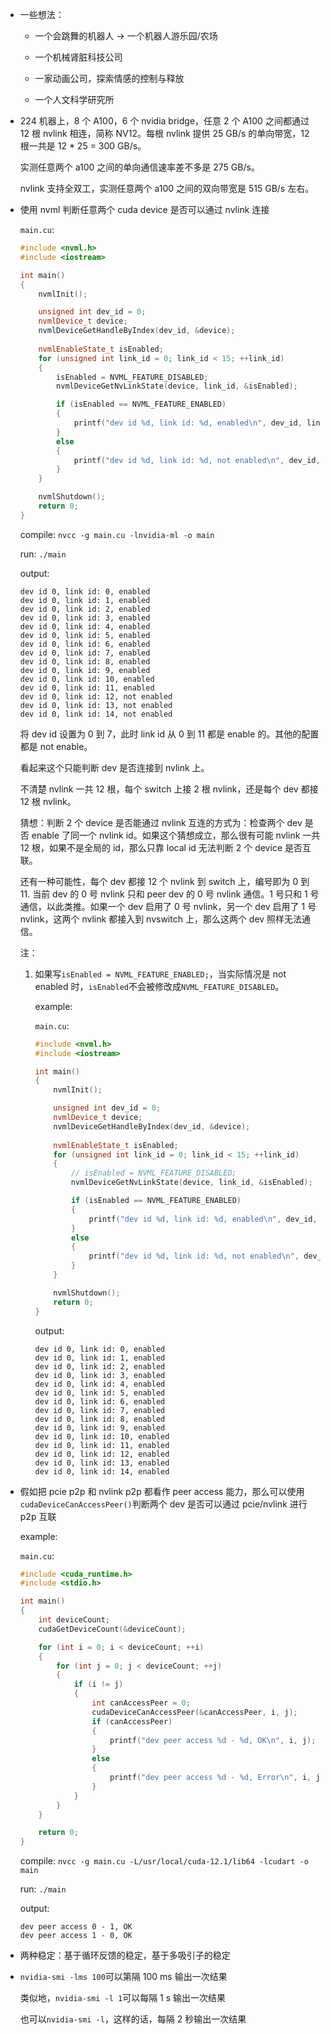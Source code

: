 * 一些想法：

    * 一个会跳舞的机器人 -> 一个机器人游乐园/农场

    * 一个机械肾脏科技公司

    * 一家动画公司，探索情感的控制与释放

    * 一个人文科学研究所

* 224 机器上，8 个 A100，6 个 nvidia bridge，任意 2 个 A100 之间都通过 12 根 nvlink 相连，简称 NV12。每根 nvlink 提供 25 GB/s 的单向带宽，12 根一共是 12 * 25 = 300 GB/s。

    实测任意两个 a100 之间的单向通信速率差不多是 275 GB/s。

    nvlink 支持全双工，实测任意两个 a100 之间的双向带宽是 515 GB/s 左右。

* 使用 nvml 判断任意两个 cuda device 是否可以通过 nvlink 连接

    `main.cu`:

    ```cpp
    #include <nvml.h>
    #include <iostream>

    int main() 
    {
        nvmlInit();

        unsigned int dev_id = 0;
        nvmlDevice_t device;
        nvmlDeviceGetHandleByIndex(dev_id, &device);
        
        nvmlEnableState_t isEnabled;
        for (unsigned int link_id = 0; link_id < 15; ++link_id)
        {
            isEnabled = NVML_FEATURE_DISABLED;
            nvmlDeviceGetNvLinkState(device, link_id, &isEnabled);

            if (isEnabled == NVML_FEATURE_ENABLED)
            {
                printf("dev id %d, link id: %d, enabled\n", dev_id, link_id);
            }
            else
            {
                printf("dev id %d, link id: %d, not enabled\n", dev_id, link_id);
            }
        }

        nvmlShutdown();
        return 0;
    }
    ```

    compile: `nvcc -g main.cu -lnvidia-ml -o main`

    run: `./main`

    output:

    ```
    dev id 0, link id: 0, enabled
    dev id 0, link id: 1, enabled
    dev id 0, link id: 2, enabled
    dev id 0, link id: 3, enabled
    dev id 0, link id: 4, enabled
    dev id 0, link id: 5, enabled
    dev id 0, link id: 6, enabled
    dev id 0, link id: 7, enabled
    dev id 0, link id: 8, enabled
    dev id 0, link id: 9, enabled
    dev id 0, link id: 10, enabled
    dev id 0, link id: 11, enabled
    dev id 0, link id: 12, not enabled
    dev id 0, link id: 13, not enabled
    dev id 0, link id: 14, not enabled
    ```

    将 dev id 设置为 0 到 7，此时 link id 从 0 到 11 都是 enable 的。其他的配置都是 not enable。

    看起来这个只能判断 dev 是否连接到 nvlink 上。

    不清楚 nvlink 一共 12 根，每个 switch 上接 2 根 nvlink，还是每个 dev 都接 12 根 nvlink。

    猜想：判断 2 个 device 是否能通过 nvlink 互连的方式为：检查两个 dev 是否 enable 了同一个 nvlink id。如果这个猜想成立，那么很有可能 nvlink 一共 12 根，如果不是全局的 id，那么只靠 local id 无法判断 2 个 device 是否互联。

    还有一种可能性，每个 dev 都接 12 个 nvlink 到 switch 上，编号即为 0 到 11. 当前 dev 的 0 号 nvlink 只和 peer dev 的 0 号 nvlink 通信。1 号只和 1 号通信，以此类推。如果一个 dev 启用了 0 号 nvlink，另一个 dev 启用了 1 号 nvlink，这两个 nvlink 都接入到 nvswitch 上，那么这两个 dev 照样无法通信。

    注：

    1. 如果写`isEnabled = NVML_FEATURE_ENABLED;`，当实际情况是 not enabled 时，`isEnabled`不会被修改成`NVML_FEATURE_DISABLED`。

        example:

        `main.cu`:

        ```cpp
        #include <nvml.h>
        #include <iostream>

        int main() 
        {
            nvmlInit();

            unsigned int dev_id = 0;
            nvmlDevice_t device;
            nvmlDeviceGetHandleByIndex(dev_id, &device);
            
            nvmlEnableState_t isEnabled;
            for (unsigned int link_id = 0; link_id < 15; ++link_id)
            {
                // isEnabled = NVML_FEATURE_DISABLED;
                nvmlDeviceGetNvLinkState(device, link_id, &isEnabled);

                if (isEnabled == NVML_FEATURE_ENABLED)
                {
                    printf("dev id %d, link id: %d, enabled\n", dev_id, link_id);
                }
                else
                {
                    printf("dev id %d, link id: %d, not enabled\n", dev_id, link_id);
                }
            }

            nvmlShutdown();
            return 0;
        }
        ```

        output:

        ```
        dev id 0, link id: 0, enabled
        dev id 0, link id: 1, enabled
        dev id 0, link id: 2, enabled
        dev id 0, link id: 3, enabled
        dev id 0, link id: 4, enabled
        dev id 0, link id: 5, enabled
        dev id 0, link id: 6, enabled
        dev id 0, link id: 7, enabled
        dev id 0, link id: 8, enabled
        dev id 0, link id: 9, enabled
        dev id 0, link id: 10, enabled
        dev id 0, link id: 11, enabled
        dev id 0, link id: 12, enabled
        dev id 0, link id: 13, enabled
        dev id 0, link id: 14, enabled
        ```

* 假如把 pcie p2p 和 nvlink p2p 都看作 peer access 能力，那么可以使用`cudaDeviceCanAccessPeer()`判断两个 dev 是否可以通过 pcie/nvlink 进行 p2p 互联

    example:

    `main.cu`:

    ```cpp
    #include <cuda_runtime.h>
    #include <stdio.h>

    int main()
    {
        int deviceCount;
        cudaGetDeviceCount(&deviceCount);

        for (int i = 0; i < deviceCount; ++i)
        {
            for (int j = 0; j < deviceCount; ++j)
            {
                if (i != j)
                {
                    int canAccessPeer = 0;
                    cudaDeviceCanAccessPeer(&canAccessPeer, i, j);
                    if (canAccessPeer)
                    {
                        printf("dev peer access %d - %d, OK\n", i, j);
                    }
                    else 
                    {
                        printf("dev peer access %d - %d, Error\n", i, j);
                    }
                }
            }
        }

        return 0;
    }
    ```

    compile: `nvcc -g main.cu -L/usr/local/cuda-12.1/lib64 -lcudart -o main`

    run: `./main`

    output:

    ```
    dev peer access 0 - 1, OK
    dev peer access 1 - 0, OK
    ```

* 两种稳定：基于循环反馈的稳定，基于多吸引子的稳定

* `nvidia-smi -lms 100`可以第隔 100 ms 输出一次结果

    类似地，`nvidia-smi -l 1`可以每隔 1 s 输出一次结果

    也可以`nvidia-smi -l`，这样的话，每隔 2 秒输出一次结果
